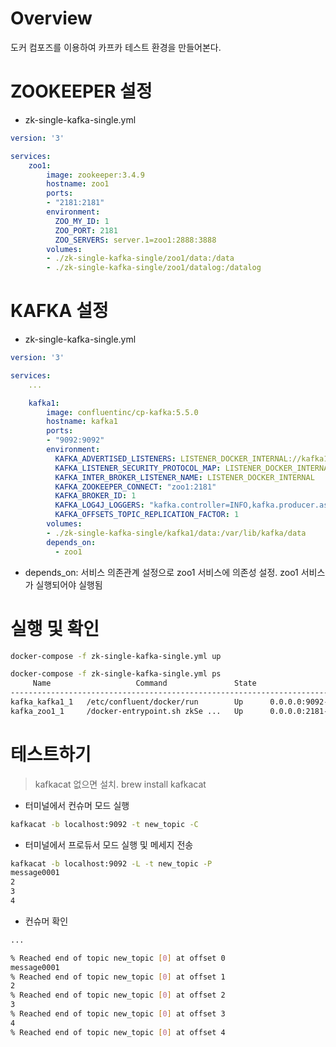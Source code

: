 # Overview
도커 컴포즈를 이용하여 카프카 테스트 환경을 만들어본다.

# ZOOKEEPER 설정
* zk-single-kafka-single.yml
~~~yaml
version: '3'

services:
    zoo1:
        image: zookeeper:3.4.9
        hostname: zoo1
        ports:
        - "2181:2181"
        environment:
          ZOO_MY_ID: 1
          ZOO_PORT: 2181
          ZOO_SERVERS: server.1=zoo1:2888:3888
        volumes:
        - ./zk-single-kafka-single/zoo1/data:/data
        - ./zk-single-kafka-single/zoo1/datalog:/datalog
~~~

# KAFKA 설정
* zk-single-kafka-single.yml
~~~yaml
version: '3'

services:
    ...

    kafka1:
        image: confluentinc/cp-kafka:5.5.0
        hostname: kafka1
        ports:
        - "9092:9092"
        environment:
          KAFKA_ADVERTISED_LISTENERS: LISTENER_DOCKER_INTERNAL://kafka1:19092, LISTENER_DOCKER_EXTERNAL://${DOCKER_HOST_IP:-127.0.0.1}:9092
          KAFKA_LISTENER_SECURITY_PROTOCOL_MAP: LISTENER_DOCKER_INTERNAL:PLAINTEXT,LISTENER_DOCKER_EXTERNAL:PLAINTEXT
          KAFKA_INTER_BROKER_LISTENER_NAME: LISTENER_DOCKER_INTERNAL
          KAFKA_ZOOKEEPER_CONNECT: "zoo1:2181"
          KAFKA_BROKER_ID: 1
          KAFKA_LOG4J_LOGGERS: "kafka.controller=INFO,kafka.producer.async.DefaultEventHandler=INFO,state.change.logger=INFO"
          KAFKA_OFFSETS_TOPIC_REPLICATION_FACTOR: 1
        volumes:
        - ./zk-single-kafka-single/kafka1/data:/var/lib/kafka/data
        depends_on:
          - zoo1
~~~
* depends_on: 서비스 의존관계 설정으로 zoo1 서비스에 의존성 설정. zoo1 서비스가 실행되어야 실행됨

# 실행 및 확인
~~~bash
docker-compose -f zk-single-kafka-single.yml up

docker-compose -f zk-single-kafka-single.yml ps
     Name                   Command               State                     Ports                   
----------------------------------------------------------------------------------------------------
kafka_kafka1_1   /etc/confluent/docker/run        Up      0.0.0.0:9092->9092/tcp                    
kafka_zoo1_1     /docker-entrypoint.sh zkSe ...   Up      0.0.0.0:2181->2181/tcp, 2888/tcp, 3888/tcp
~~~

# 테스트하기
> kafkacat 없으면 설치. brew install kafkacat
* 터미널에서 컨슈머 모드 실행
~~~bash
kafkacat -b localhost:9092 -t new_topic -C 
~~~
* 터미널에서 프로듀서 모드 실행 및 메세지 전송
~~~bash
kafkacat -b localhost:9092 -L -t new_topic -P         
message0001
2
3
4
~~~
* 컨슈머 확인
~~~bash
...

% Reached end of topic new_topic [0] at offset 0
message0001
% Reached end of topic new_topic [0] at offset 1
2
% Reached end of topic new_topic [0] at offset 2
3
% Reached end of topic new_topic [0] at offset 3
4
% Reached end of topic new_topic [0] at offset 4
~~~